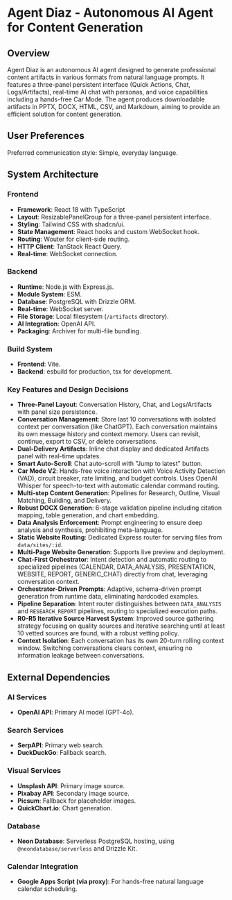 # Agent Diaz - Autonomous AI Agent for Content Generation

## Overview
Agent Diaz is an autonomous AI agent designed to generate professional content artifacts in various formats from natural language prompts. It features a three-panel persistent interface (Quick Actions, Chat, Logs/Artifacts), real-time AI chat with personas, and voice capabilities including a hands-free Car Mode. The agent produces downloadable artifacts in PPTX, DOCX, HTML, CSV, and Markdown, aiming to provide an efficient solution for content generation.

## User Preferences
Preferred communication style: Simple, everyday language.

## System Architecture

### Frontend
- **Framework**: React 18 with TypeScript
- **Layout**: ResizablePanelGroup for a three-panel persistent interface.
- **Styling**: Tailwind CSS with shadcn/ui.
- **State Management**: React hooks and custom WebSocket hook.
- **Routing**: Wouter for client-side routing.
- **HTTP Client**: TanStack React Query.
- **Real-time**: WebSocket connection.

### Backend
- **Runtime**: Node.js with Express.js.
- **Module System**: ESM.
- **Database**: PostgreSQL with Drizzle ORM.
- **Real-time**: WebSocket server.
- **File Storage**: Local filesystem (`/artifacts` directory).
- **AI Integration**: OpenAI API.
- **Packaging**: Archiver for multi-file bundling.

### Build System
- **Frontend**: Vite.
- **Backend**: esbuild for production, tsx for development.

### Key Features and Design Decisions
- **Three-Panel Layout**: Conversation History, Chat, and Logs/Artifacts with panel size persistence.
- **Conversation Management**: Store last 10 conversations with isolated context per conversation (like ChatGPT). Each conversation maintains its own message history and context memory. Users can revisit, continue, export to CSV, or delete conversations.
- **Dual-Delivery Artifacts**: Inline chat display and dedicated Artifacts panel with real-time updates.
- **Smart Auto-Scroll**: Chat auto-scroll with "Jump to latest" button.
- **Car Mode V2**: Hands-free voice interaction with Voice Activity Detection (VAD), circuit breaker, rate limiting, and budget controls. Uses OpenAI Whisper for speech-to-text with automatic calendar command routing.
- **Multi-step Content Generation**: Pipelines for Research, Outline, Visual Matching, Building, and Delivery.
- **Robust DOCX Generation**: 6-stage validation pipeline including citation mapping, table generation, and chart embedding.
- **Data Analysis Enforcement**: Prompt engineering to ensure deep analysis and synthesis, prohibiting meta-language.
- **Static Website Routing**: Dedicated Express router for serving files from `data/sites/:id`.
- **Multi-Page Website Generation**: Supports live preview and deployment.
- **Chat-First Orchestrator**: Intent detection and automatic routing to specialized pipelines (CALENDAR, DATA_ANALYSIS, PRESENTATION, WEBSITE, REPORT, GENERIC_CHAT) directly from chat, leveraging conversation context.
- **Orchestrator-Driven Prompts**: Adaptive, schema-driven prompt generation from runtime data, eliminating hardcoded examples.
- **Pipeline Separation**: Intent router distinguishes between `DATA_ANALYSIS` and `RESEARCH_REPORT` pipelines, routing to specialized execution paths.
- **R0-R5 Iterative Source Harvest System**: Improved source gathering strategy focusing on quality sources and iterative searching until at least 10 vetted sources are found, with a robust vetting policy.
- **Context Isolation**: Each conversation has its own 20-turn rolling context window. Switching conversations clears context, ensuring no information leakage between conversations.

## External Dependencies

### AI Services
- **OpenAI API**: Primary AI model (GPT-4o).

### Search Services
- **SerpAPI**: Primary web search.
- **DuckDuckGo**: Fallback search.

### Visual Services
- **Unsplash API**: Primary image source.
- **Pixabay API**: Secondary image source.
- **Picsum**: Fallback for placeholder images.
- **QuickChart.io**: Chart generation.

### Database
- **Neon Database**: Serverless PostgreSQL hosting, using `@neondatabase/serverless` and Drizzle Kit.

### Calendar Integration
- **Google Apps Script (via proxy)**: For hands-free natural language calendar scheduling.